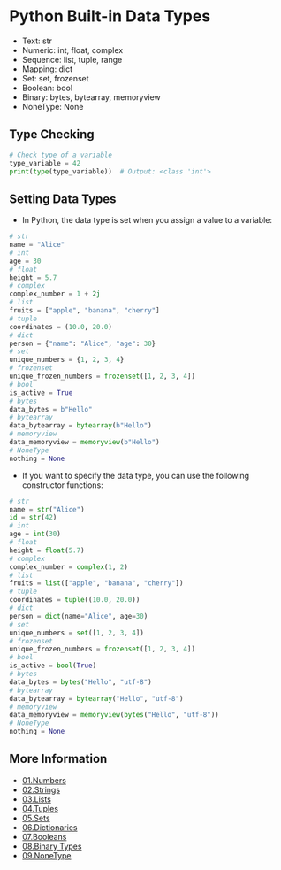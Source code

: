 # Python Built-in Data Types

- Text: str
- Numeric: int, float, complex
- Sequence: list, tuple, range
- Mapping: dict
- Set: set, frozenset
- Boolean: bool
- Binary: bytes, bytearray, memoryview
- NoneType: None

## Type Checking

```python
# Check type of a variable
type_variable = 42
print(type(type_variable))  # Output: <class 'int'>
```

## Setting Data Types
- In Python, the data type is set when you assign a value to a variable:

```python
# str
name = "Alice"
# int
age = 30
# float
height = 5.7
# complex
complex_number = 1 + 2j
# list
fruits = ["apple", "banana", "cherry"]
# tuple
coordinates = (10.0, 20.0)
# dict
person = {"name": "Alice", "age": 30}
# set
unique_numbers = {1, 2, 3, 4}
# frozenset
unique_frozen_numbers = frozenset([1, 2, 3, 4])
# bool
is_active = True
# bytes
data_bytes = b"Hello"
# bytearray
data_bytearray = bytearray(b"Hello")
# memoryview
data_memoryview = memoryview(b"Hello")
# NoneType
nothing = None
```

- If you want to specify the data type, you can use the following constructor functions:
```python
# str
name = str("Alice")
id = str(42)
# int
age = int(30)
# float
height = float(5.7)
# complex
complex_number = complex(1, 2)
# list
fruits = list(["apple", "banana", "cherry"])
# tuple
coordinates = tuple((10.0, 20.0))
# dict
person = dict(name="Alice", age=30)
# set
unique_numbers = set([1, 2, 3, 4])
# frozenset
unique_frozen_numbers = frozenset([1, 2, 3, 4])
# bool
is_active = bool(True)
# bytes
data_bytes = bytes("Hello", "utf-8")
# bytearray
data_bytearray = bytearray("Hello", "utf-8")
# memoryview
data_memoryview = memoryview(bytes("Hello", "utf-8"))
# NoneType
nothing = None
```

## More Information
- [01.Numbers](./01.Numbers)
- [02.Strings](./02.Strings)
- [03.Lists](./03.Lists)
- [04.Tuples](./04.Tuples)
- [05.Sets](./05.Sets)
- [06.Dictionaries](./06.Dictionaries)
- [07.Booleans](./07.Booleans)
- [08.Binary Types](./08.Binaries)
- [09.NoneType](./09.None)



